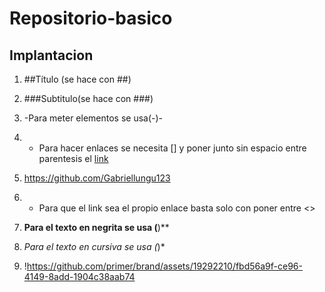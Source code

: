 # Repositorio-basico
## Implantacion 
1.  ##Título (se hace con ##)
2. ###Subtitulo(se hace con ###)
3. -Para meter elementos se usa(-)-
4. - Para hacer enlaces se necesita [] y poner junto sin espacio entre parentesis el 
 [link](https://github.com/Gabriellungu123)

5. <https://github.com/Gabriellungu123>
6. - Para que el link sea el propio enlace basta solo con poner entre <>
7.  **Para el texto en negrita se usa (**)**
8.  *Para el texto en cursiva se usa (*)*
9.  !<https://github.com/primer/brand/assets/19292210/fbd56a9f-ce96-4149-8add-1904c38aab74>
